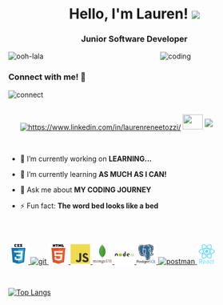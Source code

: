 <h1 align="center">Hello, I'm Lauren! </b><img src="https://media.giphy.com/media/Cmr1OMJ2FN0B2/giphy.gif" width="35"></h1>
<h3 align="center">Junior Software Developer</h3>

<img align="right" alt="coding" width="200" src="https://media.giphy.com/media/26n6xF5M2Ht4eKdO0/giphy.gif">
<p align="left"> <img src="https://komarev.com/ghpvc/?username=ooh-lala&label=Profile%20views&color=0e75b6&style=flat" alt="ooh-lala" /> </p>

<h3 align="left">Connect with me! 💌</h3>
<img src="https://media.giphy.com/media/Jj8kpYwIBL74Zu00qX/giphy.gif" alt="connect" width="100">
<br>
<br>
<div align='left'>
<ul>
<a href="https://linkedin.com/in/laurenreneetozzi/" target="blank"><img align="center" src="https://raw.githubusercontent.com/rahuldkjain/github-profile-readme-generator/master/src/images/icons/Social/linked-in-alt.svg" alt="https://www.linkedin.com/in/laurenreneetozzi/" height="30" width="40" /></a>

<a href="mailto:laurentozzi.code@gmail.com" target="_blank">
<img src="https://cdn.icon-icons.com/icons2/272/PNG/512/Gmail_29991.png" t=mail style="margin-bottom: 5px;" height="30" width="40"/></a>
<a href="https://lauren-tozzi-portfolio.netlify.app/" target="_blank">
<img src=https://img.shields.io/badge/-My%20Portfolio-yellow style="margin-bottom: 5px;"/>
</a>	
</ul>
</div>
<p align="left">

<br>

- 🔭 I’m currently working on **LEARNING...**

- 🌱 I’m currently learning **AS MUCH AS I CAN!**

- 💬 Ask me about **MY CODING JOURNEY**

- ⚡ Fun fact: **The word bed looks like a bed**
<br>
<br>

<p align="left"> <a href="https://www.w3schools.com/css/" target="_blank" rel="noreferrer"> <img src="https://raw.githubusercontent.com/devicons/devicon/master/icons/css3/css3-original-wordmark.svg" alt="css3" width="40" height="40"/> </a> <a href="https://git-scm.com/" target="_blank" rel="noreferrer"> <img src="https://www.vectorlogo.zone/logos/git-scm/git-scm-icon.svg" alt="git" width="40" height="40"/> </a> <a href="https://www.w3.org/html/" target="_blank" rel="noreferrer"> <img src="https://raw.githubusercontent.com/devicons/devicon/master/icons/html5/html5-original-wordmark.svg" alt="html5" width="40" height="40"/> </a> <a href="https://developer.mozilla.org/en-US/docs/Web/JavaScript" target="_blank" rel="noreferrer"> <img src="https://raw.githubusercontent.com/devicons/devicon/master/icons/javascript/javascript-original.svg" alt="javascript" width="40" height="40"/> </a> <a href="https://www.mongodb.com/" target="_blank" rel="noreferrer"> <img src="https://raw.githubusercontent.com/devicons/devicon/master/icons/mongodb/mongodb-original-wordmark.svg" alt="mongodb" width="40" height="40"/> </a> <a href="https://nodejs.org" target="_blank" rel="noreferrer"> <img src="https://raw.githubusercontent.com/devicons/devicon/master/icons/nodejs/nodejs-original-wordmark.svg" alt="nodejs" width="40" height="40"/> </a> <a href="https://www.postgresql.org" target="_blank" rel="noreferrer"> <img src="https://raw.githubusercontent.com/devicons/devicon/master/icons/postgresql/postgresql-original-wordmark.svg" alt="postgresql" width="40" height="40"/> </a> <a href="https://postman.com" target="_blank" rel="noreferrer"> <img src="https://www.vectorlogo.zone/logos/getpostman/getpostman-icon.svg" alt="postman" width="40" height="40"/> </a> <a href="https://reactjs.org/" target="_blank" rel="noreferrer"> <img src="https://raw.githubusercontent.com/devicons/devicon/master/icons/react/react-original-wordmark.svg" alt="react" width="40" height="40"/> </a> </p>

<br>

[![Top Langs](https://github-readme-stats.vercel.app/api/top-langs/?username=Ooh-LaLa&layout=compact&theme=vision-friendly-dark)](https://github.com/anuraghazra/github-readme-stats)

<br>